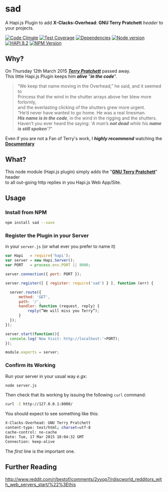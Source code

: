 # sad

A Hapi.js Plugin to add
**X-Clacks-Overhead**: **GNU Terry Pratchett** *header* to your projects.

<!-- [![Build Status](https://travis-ci.org/pandajs/sad.png?branch=master)](https://travis-ci.org/pandajs/sad) travis is not playing nice... -->
[![Code Climate](https://codeclimate.com/github/pandajs/sad.png)](https://codeclimate.com/github/pandajs/sad)
[![Test Coverage](https://codeclimate.com/github/pandajs/sad/badges/coverage.svg)](https://codeclimate.com/github/pandajs/sad) [![Dependencies](https://david-dm.org/pandajs/sad.png?theme=shields.io)](https://david-dm.org/pandajs/sad)
[![Node version](https://img.shields.io/node/v/atimer.svg?style=flat)](http://nodejs.org/download/)
[![HAPI 8.2](http://img.shields.io/badge/hapi-8.4-brightgreen.svg)](http://hapijs.com)
[![NPM Version][npm-image]][npm-url]


## Why?

On Thursday 12th March 2015 [***Terry Pratchett***](http://en.wikipedia.org/wiki/Terry_Pratchett)
passed away.  
This little Hapi.js Plugin keeps him ***alive*** "***in the code***".

> “We keep that name moving in the Overhead,” he said, and it seemed to  
> Princess that the wind in the shutter arrays above her blew more forlornly,  
> and the everlasting clicking of the shutters grew more urgent.  
> “He’d never have wanted to go home. He was a real linesman.  
> ***His name is in the code***, in the wind in the rigging and the shutters.  
> Haven’t you ever heard the saying:
> ‘*A man’s **not dead** while his **name is still spoken**’?*”

Even if you are not a Fan of Terry's work,
I ***highly recommend*** watching the [**Documentary**](https://www.google.co.uk/webhp?q=terry+pratchett+documentary&tbm=vid)


## What?

This node module (Hapi.js plugin) simply adds the
"[**GNU Terry Pratchett**](http://np.reddit.com/r/discworld/comments/2yt9j6/gnu_terry_pratchett/cpcvz46)" header  
to all out-going http replies in you Hapi.js Web App/Site.

## Usage

### Install from NPM

```sh
npm install sad --save
```

### Register the Plugin in your Server

in your `server.js` (or what ever you prefer to name it)

```js
var Hapi   = require('hapi');
var server = new Hapi.Server();
var PORT   = process.env.PORT || 8000;

server.connection({ port: PORT });

server.register([ { register: require('sad') } ], function (err) {

  server.route({
      method: 'GET',
      path: '/',
      handler: function (request, reply) {
          reply(“We will miss you Terry”);
      }
  });
});

server.start(function(){
  console.log('Now Visit: http://localhost:'+PORT);
});

module.exports = server;

```

### Confirm its Working

Run your server in your usual way *e.g*x:

```sh
node server.js
```

Then check that its working by issuing the following `curl` command:

```sh
curl -I http://127.0.0.1:8000/
```

You should expect to see something like this:

```sh
X-Clacks-Overhead: GNU Terry Pratchett
content-type: text/html; charset=utf-8
cache-control: no-cache
Date: Tue, 17 Mar 2015 10:04:32 GMT
Connection: keep-alive
```
The *first* line is the important one.

## Further Reading

http://www.reddit.com/r/bestof/comments/2yyop7/rdiscworld_redditors_with_web_servers_start/%22%3Ethis

[npm-image]: https://img.shields.io/npm/v/sad.svg?style=flat
[npm-url]: https://npmjs.org/package/sad

